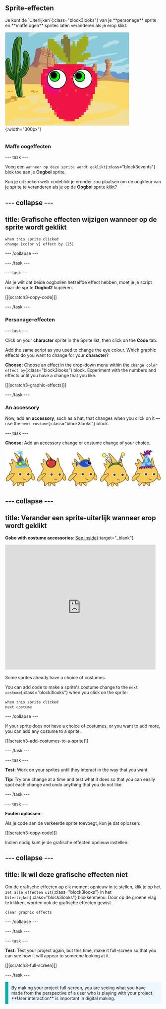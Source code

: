 ## Sprite-effecten

<div style="display: flex; flex-wrap: wrap">
<div style="flex-basis: 200px; flex-grow: 1; margin-right: 15px;">
Je kunt de `Uiterlijken`{:class="block3looks"} van je **personage** sprite en **maffe ogen** sprites laten veranderen als je erop klikt.
</div>
<div>

![Een personage en ogen met grafische effecten.](images/character-graphic-effects.png){:width="300px"}    

</div>
</div>

### Maffe oogeffecten

--- task ---

Voeg een `wanneer op deze sprite wordt geklikt`{:class="block3events"} blok toe aan je **Oogbol** sprite.

Kun je uitzoeken welk codeblok je eronder zou plaatsen om de oogkleur van je sprite te veranderen als je op de **Oogbol** sprite klikt?

--- collapse ---
---
title: Grafische effecten wijzigen wanneer op de sprite wordt geklikt
---

```blocks3
when this sprite clicked  
change [color v] effect by (25)
```

--- /collapse ---

--- /task ---

--- task ---

Als je wilt dat beide oogbollen hetzelfde effect hebben, moet je je script naar de sprite **Oogbol2** kopiëren.

[[[scratch3-copy-code]]]

--- /task ---

### Personage-effecten

--- task ---

Click on your **character** sprite in the Sprite list, then click on the **Code** tab.

Add the same script as you used to change the eye colour. Which graphic effects do you want to change for your **character**?

**Choose:** Choose an effect in the drop-down menu within the `change color effect by`{:class="block3looks"} block. Experiment with the numbers and effects until you have a change that you like.

[[[scratch3-graphic-effects]]]

--- /task ---

### An accessory

Now, add an **accessory**, such as a hat, that changes when you click on it — use the `next costume`{:class="block3looks"} block.

--- task ---

**Choose:** Add an accessory change or costume change of your choice.

![Sprites with accessories.](images/accessory-sprite.png)

--- collapse ---
---
title: Verander een sprite-uiterlijk wanneer erop wordt geklikt
---

**Gobo with costume accessories**: [See inside](https://scratch.mit.edu/projects/496334057/editor){:target="_blank"}
<div class="scratch-preview">
<iframe allowtransparency="true" width="485" height="402" src="https://scratch.mit.edu/projects/embed/496334057/?autostart=false" frameborder="0"></iframe>
</div>

Some sprites already have a choice of costumes.

You can add code to make a sprite's costume change to the `next costume`{:class="block3looks"} when you click on the sprite:

```blocks3
when this sprite clicked
next costume
```

--- /collapse ---

If your sprite does not have a choice of costumes, or you want to add more, you can add any costume to a sprite.

[[[scratch3-add-costumes-to-a-sprite]]]

--- /task ---

--- task ---

**Test:** Work on your sprites until they interact in the way that you want.

**Tip:** Try one change at a time and test what it does so that you can easily spot each change and undo anything that you do not like.

--- /task ---

--- task ---

**Fouten oplossen:**

Als je code aan de verkeerde sprite toevoegt, kun je dat oplossen:

[[[scratch3-copy-code]]]

Indien nodig kunt je de grafische effecten opnieuw instellen:

--- collapse ---
---
title: Ik wil deze grafische effecten niet
---

Om de grafische effecten op elk moment opnieuw in te stellen, klik je op het `zet alle effecten uit`{:class="block3looks"} in het `Uiterlijken`{:class="block3looks"} blokkenmenu. Door op de groene vlag te klikken, worden ook de grafische effecten gewist.

```blocks3
clear graphic effects
```
--- /collapse ---

--- /task ---

--- task ---

**Test:** Test your project again, but this time, make it full-screen so that you can see how it will appear to someone looking at it.

[[[scratch3-full-screen]]]

--- /task ---

<p style="border-left: solid; border-width:10px; border-color: #0faeb0; background-color: aliceblue; padding: 10px;">
By making your project full-screen, you are seeing what you have made from the perspective of a user who is playing with your project. **User interaction** is important in digital making. 
</p>


